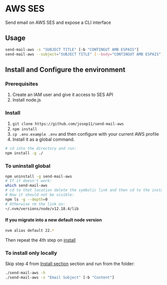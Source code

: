 # AWS SES

Send email on AWS SES and expose a CLI interface

## Usage

```bash
send-mail-aws -s "SUBJECT TITLE" [-b "CONTINGUT AMB ESPAIS"]
send-mail-aws --subject="SUBJECT TITLE" [--body="CONTINGUT AMB ESPAIS"]
```

## Install and Configure the environment

### Prerequisites

1. Create an IAM user and give it access to SES API
2. Install node.js

### Install

1. ```git clone https://github.com/josep11/send-mail-aws```
2. ```npm install```
3. `cp .env.example .env` and then configure with your current AWS profile
4. Install it as a global command.

```bash
# cd into the directory and run:
npm install -g ./
```

### To uninstall global

```bash
npm uninstall -g send-mail-aws
# If it doesn't work:
which send-mail-aws
# cd to that location delete the symbolic link and then cd to the installed location and rm -rf send-mail-aws folder
# Now it should not be visible:
npm ls -g --depth=0
# Otherwise rm the link on:
~/.nvm/versions/node/v12.18.4/lib
```

#### If you migrate into a new default node version

```bash
nvm alias default 22.*
```

Then repeat the 4th step on [install](#install)

### To install only locally

Skip step 4 from [Install section](#install) section and run from the folder:

```bash
./send-mail-aws -h
./send-mail-aws -s "Email Subject" [-b "Content"]
```
